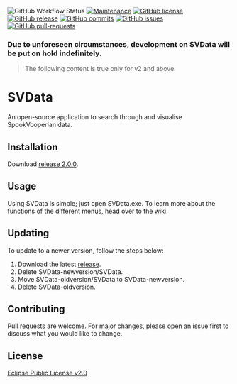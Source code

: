 ![GitHub Workflow Status](https://img.shields.io/github/workflow/status/actions/toolkit/toolkit-unit-tests)
[![Maintenance](https://img.shields.io/badge/Maintained%3F-yes-green.svg)](https://GitHub.com/asdiapotatisen/SVData/graphs/commit-activity)
[![GitHub license](https://img.shields.io/github/license/asdiapotatisen/SVData.svg)](https://github.com/asdiapotatisen/SVData/main/LICENSE)
[![GitHub release](https://img.shields.io/github/release/asdiapotatisen/SVData.svg)](https://GitHub.com/asdiapotatisen/SVData/releases)
[![GitHub commits](https://img.shields.io/github/commits-since/asdiapotatisen/SVData/v1.0.0.svg)](https://GitHub.com/asdiapotatisen/SVData/commit/)
[![GitHub issues](https://img.shields.io/github/issues/asdiapotatisen/SVData.svg)](https://GitHub.com/asdiapotatisen/SVData/issues/)
[![GitHub pull-requests](https://img.shields.io/github/issues-pr/asdiapotatisen/SVData.svg)](https://GitHub.com/asdiapotatisen/SVData/pull/)

### Due to unforeseen circumstances, development on SVData will be put on hold indefinitely.  


> The following content is true only for v2 and above.
# SVData
An open-source application to search through and visualise SpookVooperian data.

## Installation

Download [release 2.0.0](https://github.com/asdiapotatisen/SVData/releases/tag/v2.0.0).

## Usage

Using SVData is simple; just open SVData.exe. To learn more about the functions of the different menus, head over to the [wiki](https://github.com/asdiapotatisen/SVData/wik).

## Updating

To update to a newer version, follow the steps below:
1. Download the latest [release](https://github.com/asdiapotatisen/SVData/releases).
2. Delete SVData-newversion/SVData.
3. Move SVData-oldversion/SVData to SVData-newversion.
4. Delete SVData-oldversion.

## Contributing
Pull requests are welcome. For major changes, please open an issue first to discuss what you would like to change.

## License
[Eclipse Public License v2.0](https://choosealicense.com/licenses/epl-2.0/)
